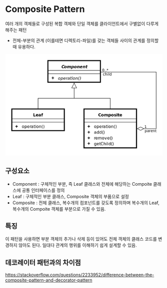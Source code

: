 # Composite Pattern
여러 개의 객체들로 구성된 복합 객체와 단일 객체를 클라이언트에서 구별없이 다루게 해주는 패턴
- 전체-부분의 관계 (이를테면 디렉토리-파일)를 갖는 객체들 사이의 관계를 정의할 때 유용하다.

![Composite](./composite.png) 

## 구성요소
- Component : 구체적인 부분, 즉 Leaf 클래스와 전체에 해당하는 Compoite 클래스에 공통 인터페이스를 정의
- Leaf : 구체적인 부분 클래스, Composite 객체의 부품으로 설정
- Composite : 전체 클래스, 복수개의 컴포넌트를 갖도록 정의하며 복수개의 Leaf, 복수개의 Compoite 객체를 부분으로 가질 수 있음.


## 특징
이 패턴을 사용하면 부분 객체의 추가나 삭제 등이 있어도 전체 객체의 클래스 코드를 변경하지 않아도 된다.
일대다 관계의 행위를 이해하기 쉽게 설계할 수 있음.

## 데코레이터 패턴과의 차이점
https://stackoverflow.com/questions/2233952/difference-between-the-composite-pattern-and-decorator-pattern
